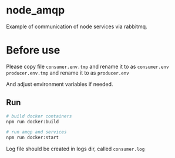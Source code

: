 # node_amqp

Example of communication of node services via rabbitmq.

# Before use

Please copy file
`consumer.env.tmp` and rename it to as `consumer.env`
`producer.env.tmp` and rename it to as `producer.env`

And adjust environment variables if needed. 


## Run

```bash
# build docker containers
npm run docker:build

# run amqp and services
npm run docker:start
```

Log file should be created in logs dir, called `consumer.log`
